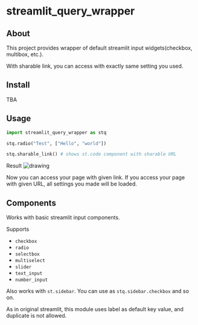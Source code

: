 # streamlit_query_wrapper

## About
This project provides wrapper of default streamlit input widgets(checkbox, multibox, etc.).

With sharable link, you can access with exactly same setting you used.

## Install
TBA

## Usage

```python
import streamlit_query_wrapper as stq

stq.radio("Test", ["Hello", "world"])

stq.sharable_link() # shows st.code component with sharable URL
```

Result
<img src="readme/basic.png" alt="drawing"/>

Now you can access your page with given link. If you access your page with given URL, all settings you made will be loaded.

## Components
Works with basic streamlit input components.

Supports
* `checkbox`
* `radio`
* `selectbox`
* `multiselect`
* `slider`
* `text_input`
* `number_input`

Also works with `st.sidebar`. You can use as `stq.sidebar.checkbox` and so on.

As in original streamlit, this module uses label as default key value, and duplicate is not allowed.